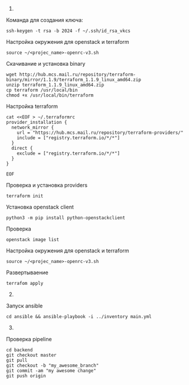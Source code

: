 1.
Команда для создания ключа:
```
ssh-keygen -t rsa -b 2024 -f ~/.ssh/id_rsa_vkcs
```
Настройка окружения для openstack и terraform
```
source ~/<projec_name>-openrc-v3.sh
```
Скачивание и установка binary
```
wget http://hub.mcs.mail.ru/repository/terraform-binary/mirror/1.1.9/terraform_1.1.9_linux_amd64.zip
unzip terraform_1.1.9_linux_amd64.zip
cp terraform /usr/local/bin
chmod +x /usr/local/bin/terraform 
```
Настройка terraform
```
cat <<EOF > ~/.terraformrc
provider_installation {
  network_mirror {
    url = "https://hub.mcs.mail.ru/repository/terraform-providers/"
    include = ["registry.terraform.io/*/*"]
  }
  direct {
    exclude = ["registry.terraform.io/*/*"]
  }
}

EOF
```
Проверка и установка providers
```
terraform init
```
Установка openstack client
```
python3 -m pip install python-openstackclient
```
Проверка
```
openstack image list
```
Настройка окружения для openstack и terraform
```
source ~/<projec_name>-openrc-v3.sh
```
Развертываение
```
terrafom apply
```
2.
Запуск ansible 
```
cd ansible && ansible-playbook -i ../inventory main.yml 
```
3.
Проверка pipeline
```
cd backend
git checkout master
git pull
git checkout -b "my_awesome_branch"
git commit -am "my awesome change"
git push origin
```

